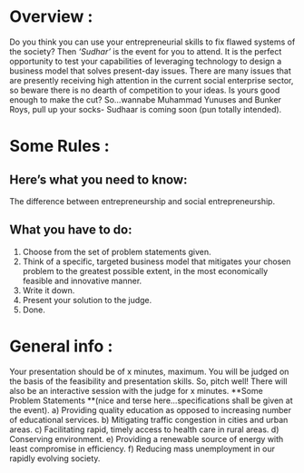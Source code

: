 <!-- TITLE: Sudhar -->
<!-- SUBTITLE: A quick summary of Sudhar -->

# Overview :
Do you think you can use your entrepreneurial skills to fix flawed systems of the society? 
Then *‘Sudhar’* is the event for you to attend. It is the perfect opportunity to test your capabilities of leveraging technology to design a business model that solves present-day issues. There are many issues that are presently receiving high attention in the current social enterprise sector, so beware there is no dearth of competition to your ideas. Is yours good enough to make the cut? 
So…wannabe Muhammad Yunuses and Bunker Roys, pull up your socks- Sudhaar is coming soon (pun totally intended). 
# Some Rules : 
## Here’s what you need to know:
The difference between entrepreneurship and social entrepreneurship.
## What you have to do: 
1) Choose from the set of problem statements given. 
2) Think of a specific, targeted business model that mitigates your chosen problem to the greatest possible extent, in the most economically feasible and innovative manner. 
3) Write it down. 
4) Present your solution to the judge. 
5) Done. 
# General info :
Your presentation should be of x minutes, maximum. You will be judged on the basis of the feasibility and presentation skills. So, pitch well! 
There will also be an interactive session with the judge for x minutes. 
**Some Problem Statements **(nice and terse here…specifications shall be given at the event). 
a) Providing quality education as opposed to increasing number of educational services. 
b) Mitigating traffic congestion in cities and urban areas. 
c) Facilitating rapid, timely access to health care in rural areas. 
d) Conserving environment.
e) Providing a renewable source of energy with least compromise in efficiency.
f) Reducing mass unemployment in our rapidly evolving society.

